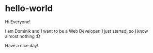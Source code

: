 # hello-world

Hi Everyone!

I am Dominik and I want to be a Web Developer.
I just started, so I know almost nothing :D

Have a nice day!
